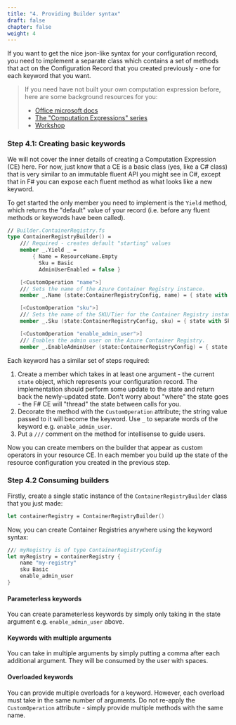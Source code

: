 ```yaml
---
title: "4. Providing Builder syntax"
draft: false
chapter: false
weight: 4
---
```


If you want to get the nice json-like syntax for your configuration record, you need to implement a separate class which contains a set of methods that act on the Configuration Record that you created previously - one for each keyword that you want.

> If you need have not built your own computation expression before, here are some background resources for you:
> * [Office microsoft docs](https://docs.microsoft.com/en-us/dotnet/fsharp/language-reference/computation-expressions)
> * [The "Computation Expressions" series](https://fsharpforfunandprofit.com/series/computation-expressions.html)
> * [Workshop](https://github.com/panesofglass/computation-expressions-workshop)

### Step 4.1: Creating basic keywords
We will not cover the inner details of creating a Computation Expression (CE) here. For now, just know that a CE is a basic class (yes, like a C# class) that is very similar to an immutable fluent API you might see in C#, except that in F# you can expose each fluent method as what looks like a new keyword.

To get started the only member you need to implement is the `Yield` method, which returns the "default" value of your record (i.e. before any fluent methods or keywords have been called).

```fsharp
// Builder.ContainerRegistry.fs
type ContainerRegistryBuilder() =
    /// Required - creates default "starting" values
    member _.Yield _ =
        { Name = ResourceName.Empty
          Sku = Basic
          AdminUserEnabled = false }

    [<CustomOperation "name">]
    /// Sets the name of the Azure Container Registry instance.
    member _.Name (state:ContainerRegistryConfig, name) = { state with Name = ResourceName name }

    [<CustomOperation "sku">]
    /// Sets the name of the SKU/Tier for the Container Registry instance.
    member _.Sku (state:ContainerRegistryConfig, sku) = { state with Sku = sku }

    [<CustomOperation "enable_admin_user">]
    /// Enables the admin user on the Azure Container Registry.
    member _.EnableAdminUser (state:ContainerRegistryConfig) = { state with AdminUserEnabled = true }
```

Each keyword has a similar set of steps required:

1. Create a member which takes in at least one argument - the current `state` object, which represents your configuration record. The implementation should perform some update to the state and return back the newly-updated state. Don't worry about "where" the state goes - the F# CE will "thread" the state between calls for you.
2. Decorate the method with the `CustomOperation` attribute; the string value passed to it will become the keyword. Use `_` to separate words of the keyword e.g. `enable_admin_user`.
3. Put a `///` comment on the method for intellisense to guide users.

Now you can create members on the builder that appear as custom operators in your resource CE. In each member you build up the state of the resource configuration you created in the previous step.

### Step 4.2 Consuming builders
Firstly, create a single static instance of the `ContainerRegistryBuilder` class that you just made:

```fsharp
let containerRegistry = ContainerRegistryBuilder()
```

Now, you can create Container Registries anywhere using the keyword syntax:

```fsharp
/// myRegistry is of type ContainerRegistryConfig
let myRegistry = containerRegistry {
    name "my-registry"
    sku Basic
    enable_admin_user
}
```

#### Parameterless keywords
You can create parameterless keywords by simply only taking in the state argument e.g. `enable_admin_user` above.

#### Keywords with multiple arguments
You can take in multiple arguments by simply putting a comma after each additional argument. They will be consumed by the user with spaces.

#### Overloaded keywords
You can provide multiple overloads for a keyword. However, each overload must take in the same number of arguments. Do not re-apply the `CustomOperation` attribute - simply provide multiple methods with the same name.